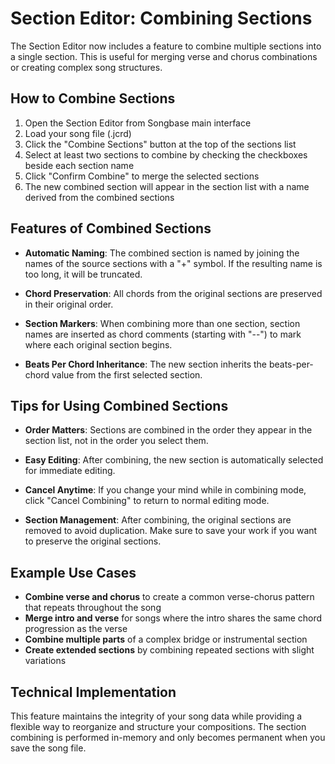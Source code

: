 # Section Editor: Combining Sections

The Section Editor now includes a feature to combine multiple sections into a single section. This is useful for merging verse and chorus combinations or creating complex song structures.

## How to Combine Sections

1. Open the Section Editor from Songbase main interface
2. Load your song file (.jcrd)
3. Click the "Combine Sections" button at the top of the sections list
4. Select at least two sections to combine by checking the checkboxes beside each section name
5. Click "Confirm Combine" to merge the selected sections
6. The new combined section will appear in the section list with a name derived from the combined sections

## Features of Combined Sections

- **Automatic Naming**: The combined section is named by joining the names of the source sections with a "+" symbol. If the resulting name is too long, it will be truncated.

- **Chord Preservation**: All chords from the original sections are preserved in their original order.

- **Section Markers**: When combining more than one section, section names are inserted as chord comments (starting with "--") to mark where each original section begins.

- **Beats Per Chord Inheritance**: The new section inherits the beats-per-chord value from the first selected section.

## Tips for Using Combined Sections

- **Order Matters**: Sections are combined in the order they appear in the section list, not in the order you select them.

- **Easy Editing**: After combining, the new section is automatically selected for immediate editing.

- **Cancel Anytime**: If you change your mind while in combining mode, click "Cancel Combining" to return to normal editing mode.

- **Section Management**: After combining, the original sections are removed to avoid duplication. Make sure to save your work if you want to preserve the original sections.

## Example Use Cases

- **Combine verse and chorus** to create a common verse-chorus pattern that repeats throughout the song
- **Merge intro and verse** for songs where the intro shares the same chord progression as the verse
- **Combine multiple parts** of a complex bridge or instrumental section
- **Create extended sections** by combining repeated sections with slight variations

## Technical Implementation

This feature maintains the integrity of your song data while providing a flexible way to reorganize and structure your compositions. The section combining is performed in-memory and only becomes permanent when you save the song file.
